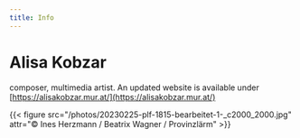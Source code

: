 ```yaml
---
title: Info
---
```


# Alisa Kobzar
composer, multimedia artist. An updated website is available under [https://alisakobzar.mur.at/](https://alisakobzar.mur.at/)

{{< figure src="/photos/20230225-plf-1815-bearbeitet-1-_c2000_2000.jpg" attr="© Ines Herzmann / Beatrix Wagner / Provinzlärm" >}}


